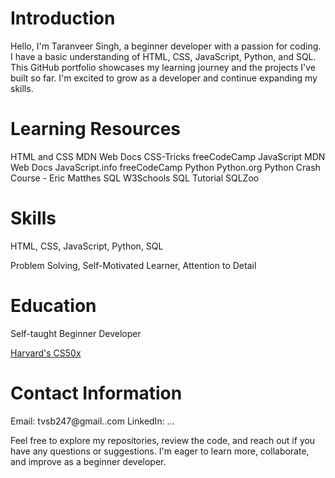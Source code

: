 # Introduction #
Hello, I'm Taranveer Singh, a beginner developer with a passion for coding. I have a basic understanding of HTML, CSS, JavaScript, Python, and SQL.
This GitHub portfolio showcases my learning journey and the projects I've built so far. I'm excited to grow as a developer and continue expanding my skills.
<!--
Projects
Project 1: My First Website
Repository: github.com/johndoe/my-first-website
Description: A simple website built with HTML and CSS, showcasing my understanding of fundamental web development concepts. It consists of multiple pages, including an About Me section and a portfolio page to display my projects.
Key Technologies: HTML, CSS
Project 2: Interactive Form
Repository: github.com/johndoe/interactive-form
Description: An interactive form built with HTML, CSS, and JavaScript. It allows users to input their information, perform basic validations, and submit the form. This project helped me enhance my JavaScript skills and learn how to manipulate the DOM.
Key Technologies: HTML, CSS, JavaScript
Project 3: Simple Python Calculator
Repository: github.com/johndoe/simple-calculator
Description: A basic calculator program written in Python. It takes user input for two numbers and performs simple arithmetic operations like addition, subtraction, multiplication, and division. This project helped me practice my Python programming skills.
Key Technologies: Python -->

# Learning Resources #
HTML and CSS
MDN Web Docs
CSS-Tricks
freeCodeCamp
JavaScript
MDN Web Docs
JavaScript.info
freeCodeCamp
Python
Python.org
Python Crash Course - Eric Matthes
SQL
W3Schools SQL Tutorial
SQLZoo

# Skills #
HTML, CSS, JavaScript, Python, SQL

Problem Solving, Self-Motivated Learner, Attention to Detail

# Education #
Self-taught Beginner Developer

[Harvard's CS50x](https://cs50.harvard.edu/x "CS50x")

# Contact Information #
Email: tvsb247@gmail..com
LinkedIn: ...

Feel free to explore my repositories, review the code, and reach out if you have any questions or suggestions. I'm eager to learn more, collaborate, and improve as a beginner developer.
